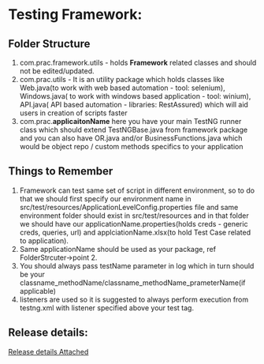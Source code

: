 # Testing Framework:
## Folder Structure 
 1. com.prac.framework.utils - holds **Framework** related classes and should not be edited/updated.
 2. com.prac.utils - It is an utility package which holds classes like Web.java(to work with web based automation - tool: selenium), Windows.java( to work with windows based application - tool: winium), API.java( API based automation - libraries: RestAssured) which will aid users in creation of scripts faster
 3. com.prac.**applicaitonName** here you have your main TestNG runner class which should extend TestNGBase.java from framework package and you can also have OR.java and/or BusinessFunctions.java which would be object repo / custom methods specifics to your application

## Things to Remember
1. Framework can test same set of script in different environment, so to do that we should first specify our environment name in src/test/resources/ApplicationLevelConfig.properties file and same environment folder should exist in src/test/resources and in that folder we should have our applicationName.properties(holds creds - generic creds, queries, url) and applciationName.xlsx(to hold Test Case related to application).
2. Same applicationName should be used as your package, ref FolderStrcuter->point 2.
3. You should always pass testName parameter in log which in turn should be your classname_methodName/classname_methodName_prameterName(if applicable)
4. listeners are used so it is suggested to always perform execution from testng.xml with listener specified above your test tag. 

## Release details:
[Release details Attached](https://github.com/Arvind142/Temp-Testing/blob/master/Releases.properties)